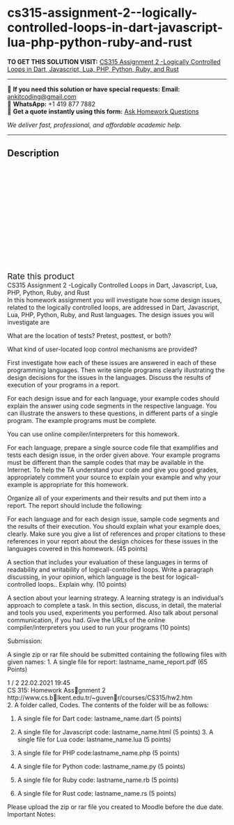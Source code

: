 # cs315-assignment-2--logically-controlled-loops-in-dart-javascript-lua-php-python-ruby-and-rust
**TO GET THIS SOLUTION VISIT:** [CS315 Assignment 2 -Logically Controlled Loops in Dart, Javascript, Lua, PHP, Python, Ruby, and Rust](https://www.ankitcodinghub.com/product/cs315-assignment-2-logically-controlled-loops-in-dart-javascript-lua-php-python-ruby-and-rust-solved/)


---

📩 **If you need this solution or have special requests:** **Email:** ankitcoding@gmail.com  
📱 **WhatsApp:** +1 419 877 7882  
📄 **Get a quote instantly using this form:** [Ask Homework Questions](https://www.ankitcodinghub.com/services/ask-homework-questions/)

*We deliver fast, professional, and affordable academic help.*

---

<h2>Description</h2>



<div class="kk-star-ratings kksr-auto kksr-align-center kksr-valign-top" data-payload="{&quot;align&quot;:&quot;center&quot;,&quot;id&quot;:&quot;100332&quot;,&quot;slug&quot;:&quot;default&quot;,&quot;valign&quot;:&quot;top&quot;,&quot;ignore&quot;:&quot;&quot;,&quot;reference&quot;:&quot;auto&quot;,&quot;class&quot;:&quot;&quot;,&quot;count&quot;:&quot;0&quot;,&quot;legendonly&quot;:&quot;&quot;,&quot;readonly&quot;:&quot;&quot;,&quot;score&quot;:&quot;0&quot;,&quot;starsonly&quot;:&quot;&quot;,&quot;best&quot;:&quot;5&quot;,&quot;gap&quot;:&quot;4&quot;,&quot;greet&quot;:&quot;Rate this product&quot;,&quot;legend&quot;:&quot;0\/5 - (0 votes)&quot;,&quot;size&quot;:&quot;24&quot;,&quot;title&quot;:&quot;CS315 Assignment 2 -Logically Controlled Loops in Dart, Javascript, Lua, PHP, Python, Ruby, and Rust Solved&quot;,&quot;width&quot;:&quot;0&quot;,&quot;_legend&quot;:&quot;{score}\/{best} - ({count} {votes})&quot;,&quot;font_factor&quot;:&quot;1.25&quot;}">

<div class="kksr-stars">

<div class="kksr-stars-inactive">
            <div class="kksr-star" data-star="1" style="padding-right: 4px">


<div class="kksr-icon" style="width: 24px; height: 24px;"></div>
        </div>
            <div class="kksr-star" data-star="2" style="padding-right: 4px">


<div class="kksr-icon" style="width: 24px; height: 24px;"></div>
        </div>
            <div class="kksr-star" data-star="3" style="padding-right: 4px">


<div class="kksr-icon" style="width: 24px; height: 24px;"></div>
        </div>
            <div class="kksr-star" data-star="4" style="padding-right: 4px">


<div class="kksr-icon" style="width: 24px; height: 24px;"></div>
        </div>
            <div class="kksr-star" data-star="5" style="padding-right: 4px">


<div class="kksr-icon" style="width: 24px; height: 24px;"></div>
        </div>
    </div>

<div class="kksr-stars-active" style="width: 0px;">
            <div class="kksr-star" style="padding-right: 4px">


<div class="kksr-icon" style="width: 24px; height: 24px;"></div>
        </div>
            <div class="kksr-star" style="padding-right: 4px">


<div class="kksr-icon" style="width: 24px; height: 24px;"></div>
        </div>
            <div class="kksr-star" style="padding-right: 4px">


<div class="kksr-icon" style="width: 24px; height: 24px;"></div>
        </div>
            <div class="kksr-star" style="padding-right: 4px">


<div class="kksr-icon" style="width: 24px; height: 24px;"></div>
        </div>
            <div class="kksr-star" style="padding-right: 4px">


<div class="kksr-icon" style="width: 24px; height: 24px;"></div>
        </div>
    </div>
</div>


<div class="kksr-legend" style="font-size: 19.2px;">
            <span class="kksr-muted">Rate this product</span>
    </div>
    </div>
<div class="page" title="Page 1">
<div class="layoutArea">
<div class="column">
CS315 Assignment 2 -Logically Controlled Loops in Dart, Javascript, Lua, PHP, Python, Ruby, and Rust

</div>
</div>
<div class="section">
<div class="layoutArea">
<div class="column">
In this homework assignment you will investigate how some design issues, related to the logically controlled loops, are addressed in Dart, Javascript, Lua, PHP, Python, Ruby, and Rust languages. The design issues you will investigate are

What are the location of tests? Pretest, posttest, or both?

What kind of user-located loop control mechanisms are provided?

First investigate how each of these issues are answered in each of these programming languages. Then write simple programs clearly illustrating the design decisions for the issues in the languages. Discuss the results of execution of your programs in a report.

For each design issue and for each language, your example codes should explain the answer using code segments in the respective language. You can illustrate the answers to these questions, in different parts of a single program. The example programs must be complete.

You can use online compiler/interpreters for this homework.

For each language, prepare a single source code file that examplifies and tests each design issue, in the order given above. Your example programs must be different than the sample codes that may be available in the Internet. To help the TA understand your code and give you good grades, appropriately comment your source to explain your example and why your example is appropriate for this homework.

Organize all of your experiments and their results and put them into a report. The report should include the following:

For each language and for each design issue, sample code segments and the results of their execution. You should explain what your example does, clearly. Make sure you give a list of references and proper citations to these references in your report about the design choices for these issues in the languages covered in this homework. (45 points)

A section that includes your evaluation of these languages in terms of readability and writability of logicall-controlled loops. Write a paragraph discussing, in your opinion, which language is the best for logicall-controlled loops.. Explain why. (10 points)

A section about your learning strategy. A learning strategy is an individual’s approach to complete a task. In this section, discuss, in detail, the material and tools you used, experiments you performed. Also talk about personal communication, if you had. Give the URLs of the online compiler/interpreters you used to run your programs (10 points)

Submission:

A single zip or rar file should be submitted containing the following files with given names: 1. A single file for report: lastname_name_report.pdf (65 Points)

</div>
</div>
</div>
<div class="layoutArea">
<div class="column">
1 / 2 22.02.2021 19:45

</div>
</div>
</div>
<div class="page" title="Page 2">
<div class="layoutArea">
<div class="column">
CS 315: Homework Ass􏰉gnment 2 http://www.cs.b􏰉lkent.edu.tr/~guven􏰉r/courses/CS315/hw2.htm

</div>
</div>
<div class="section">
<div class="layoutArea">
<div class="column">
2. A folder called, Codes. The contents of the folder will be as follows:

1. A single file for Dart code: lastname_name.dart (5 points)

2. A single file for Javascript code: lastname_name.html (5 points) 3. A single file for Lua code: lastname_name.lua (5 points)

4. A single file for PHP code:lastname_name.php (5 points)

5. A single file for Python code: lastname_name.py (5 points)

6. A single file for Ruby code: lastname_name.rb (5 points)

7. A single file for Rust code: lastname_name.rs (5 points)

Please upload the zip or rar file you created to Moodle before the due date. Important Notes:

</div>
</div>
</div>
<div class="layoutArea">
<div class="column">
&nbsp;

</div>
</div>
</div>
